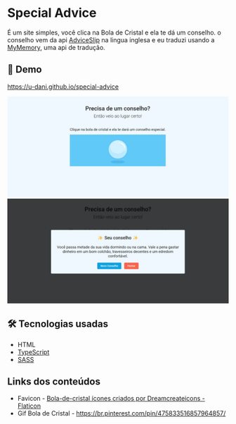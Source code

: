 # Special Advice

É um site simples, você clica na Bola de Cristal e ela te dá um conselho. o conselho vem da api [AdviceSlip](https://api.adviceslip.com/) na lingua inglesa e eu traduzi usando a [MyMemory](https://mymemory.translated.net/), uma api de tradução.

## 🌠 Demo

<a target="_blank" href="https://u-dani.github.io/special-advice">https://u-dani.github.io/special-advice</a>

![](images/demo/home-screen.jpg)
![](images/demo/modal-advice.jpg)

## 🛠 Tecnologias usadas

- HTML
- [TypeScript](https://www.typescriptlang.org/)
- [SASS](https://sass-lang.com/)

## Links dos conteúdos

- Favicon - <a href="https://www.flaticon.com/br/icones-gratis/bola-de-cristal" title="bola-de-cristal ícones">Bola-de-cristal ícones criados por Dreamcreateicons - Flaticon</a>
- Gif Bola de Cristal - https://br.pinterest.com/pin/475833516857964857/
